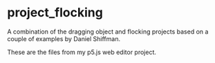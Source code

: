 # project_flocking 
A combination of the dragging object and flocking projects based on a couple of examples by Daniel Shiffman.

These are the files from my p5.js web editor project.
